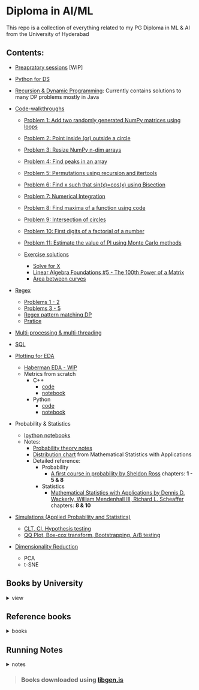 <p align="center"> 
  <h1>Diploma in AI/ML</h1>
</p>

This repo is a collection of everything related to my PG Diploma in ML & AI from the University of Hyderabad

## Contents:

- [Preapratory sessions](https://github.com/Abhiswain97/PGD_UOH/tree/preparatory-sessions) [WIP]

- [Python for DS](https://github.com/Abhiswain97/PGD_UOH/tree/python-for-DS/DP%20sir%20notes)

- [Recursion & Dynamic Programming](https://github.com/Abhiswain97/PGD_UOH/tree/Recursion-and-DP):
  Currently contains solutions to many DP problems mostly in Java

- [Code-walkthroughs](https://github.com/Abhiswain97/PGD_UOH/tree/code-walkthroughs)

  - [Problem 1: Add two randomly generated NumPy matrices using loops](https://github.com/Abhiswain97/PGD_UOH/blob/code-walkthroughs/py%20scripts/random_numpy.py)
  - [Problem 2: Point inside (or) outside a circle](https://github.com/Abhiswain97/PGD_UOH/blob/code-walkthroughs/py%20scripts/point_inside_circle.py)
  - [Problem 3: Resize NumPy n-dim arrays](https://github.com/Abhiswain97/PGD_UOH/blob/code-walkthroughs/py%20scripts/resize_np_array.py)
  - [Problem 4: Find peaks in an array](https://github.com/Abhiswain97/PGD_UOH/blob/code-walkthroughs/py%20scripts/peak_find.py)
  - [Problem 5: Permutations using recursion and itertools](https://github.com/Abhiswain97/PGD_UOH/blob/code-walkthroughs/Ipython%20notebook/permutations_and_combinations.ipynb) 
  - [Problem 6: Find x such that sin(x)=cos(x) using Bisection](https://github.com/Abhiswain97/PGD_UOH/blob/code-walkthroughs/Ipython%20notebook/root_finding.ipynb)
  - [Problem 7: Numerical Integration](https://github.com/Abhiswain97/PGD_UOH/blob/code-walkthroughs/Ipython%20notebook/numerical_integration.ipynb)
  - [Problem 8: Find maxima of a function using code](https://github.com/Abhiswain97/PGD_UOH/blob/code-walkthroughs/Ipython%20notebook/find_maxima.ipynb)
  - [Problem 9: Intersection of circles](https://github.com/Abhiswain97/PGD_UOH/blob/code-walkthroughs/Ipython%20notebook/intersect_circle.ipynb)
  - [Problem 10: First digits of a factorial of a number](https://github.com/Abhiswain97/PGD_UOH/blob/code-walkthroughs/Ipython%20notebook/factorial_of_big_number.ipynb)
  - [Problem 11: Estimate the value of PI using Monte Carlo methods](https://github.com/Abhiswain97/PGD_UOH/blob/code-walkthroughs/Ipython%20notebook/estimate_pi.ipynb)

  - [Exercise solutions](https://github.com/Abhiswain97/PGD_UOH/tree/code-walkthroughs/exercise%20questions)
    - [Solve for X](https://github.com/Abhiswain97/PGD_UOH/blob/code-walkthroughs/Ipython%20notebook/root_finding.ipynb)
    - [Linear Algebra Foundations #5 - The 100th Power of a Matrix](https://github.com/Abhiswain97/PGD_UOH/blob/code-walkthroughs/Ipython%20notebook/ling_alg.ipynb)
    - [Area between curves](https://github.com/Abhiswain97/PGD_UOH/blob/code-walkthroughs/Ipython%20notebook/area_between_cureves.ipynb)
    
- [Regex](https://github.com/Abhiswain97/PGD_UOH/tree/regex)
  - [Problems 1 - 2](https://github.com/Abhiswain97/PGD_UOH/blob/regex/LIVE_4_Strings_Regex.ipynb) 
  - [Problems 3 - 5](https://github.com/Abhiswain97/PGD_UOH/blob/regex/LIVE_5_Strings_Regexes_II.ipynb)
  - [Regex pattern matching DP](https://github.com/Abhiswain97/PGD_UOH/blob/regex/LIVE_6_DP_inbuilt_DS.ipynb)
  - [Pratice](https://github.com/Abhiswain97/PGD_UOH/blob/regex/regex_tutorial.ipynb)

- [Multi-processing & multi-threading](https://github.com/Abhiswain97/PGD_UOH/tree/multiprocessing-and-multithreading)

- [SQL](https://github.com/Abhiswain97/PGD_UOH/tree/SQL)

- [Plotting for EDA](https://github.com/Abhiswain97/PGD_UOH/tree/Plotting-for-EDA) 

  - [Haberman EDA - WIP](https://github.com/Abhiswain97/PGD_UOH/blob/Plotting-for-EDA/haberman_EDA.ipynb) 
  - Metrics from scratch 
    - C++
      - [code](https://github.com/Abhiswain97/PGD_UOH/blob/Plotting-for-EDA/metrics.cpp)
      - [notebook](https://github.com/Abhiswain97/PGD_UOH/blob/Plotting-for-EDA/C%2B%2B%20Metrics.ipynb)
    - Python
      - [code](https://github.com/Abhiswain97/PGD_UOH/blob/Plotting-for-EDA/metric.py) 
      - [notebook](https://github.com/Abhiswain97/PGD_UOH/blob/Plotting-for-EDA/Python_metrics.ipynb) 

- Probability & Statistics
  - [Ipython notebooks](https://github.com/Abhiswain97/PGD_UOH/tree/Probability-and-stats/Ipython-notebooks) 
  - Notes:
    - [Probability theory notes](https://github.com/Abhiswain97/PGD_UOH/blob/Probability-and-stats/probability%20theory%20notes.pdf)
    - [Distribution chart](https://github.com/Abhiswain97/PGD_UOH/blob/Probability-and-stats/Distribution_chart.pdf) from Mathematical Statistics with Applications
    - Detailed reference:
      - Probability  
        - [A first course in probability by  Sheldon Ross](https://github.com/Abhiswain97/PGD_UOH/blob/Probability-and-stats/Ross_8th_ed_English.pdf) chapters: **1 - 5 & 8**
      - Statistics 
        - [Mathematical Statistics with Applications by Dennis D. Wackerly, William Mendenhall III, Richard L. Scheaffer](https://github.com/Abhiswain97/PGD_UOH/blob/Probability-and-stats/Dennis%20D.%20Wackerly%2C%20William%20Mendenhall%2C%20Richard%20L.%20Scheaffer%20-%20Mathematical%20Statistics%20with%20Applications-Cengage%20Learning%20(2008).pdf) chapters: **8 & 10**

- [Simulations (Applied Probability and Statistics)](https://github.com/Abhiswain97/PGD_UOH/tree/Simulation-Applied-Prob-Stats)
  - [CLT, CI, Hypothesis testing](https://github.com/Abhiswain97/PGD_UOH/blob/Simulation-Applied-Prob-Stats/Central_Limit_theorem_Copy1.ipynb) 
  - [QQ Plot, Box-cox transform, Bootstrapping, A/B testing](https://github.com/Abhiswain97/PGD_UOH/blob/Simulation-Applied-Prob-Stats/LIVE_Probability_Stats.ipynb)

- [Dimensionality Reduction](https://github.com/Abhiswain97/PGD_UOH/tree/Dimesionality-reduction)
  - PCA
  - t-SNE 

## Books by University
<details>
  <summary>view</summary>

- [Python fundamentals - book 1](https://drive.google.com/file/d/1ZFY2NT8szGDrjc4p6D22vRhQiIe_d62t/view)

</details>

## Reference books
<details>
  <summary>books</summary>

- [A first course in probability by  Sheldon Ross](https://github.com/Abhiswain97/PGD_UOH/blob/Probability-and-stats/Ross_8th_ed_English.pdf)
- [Mathematical Statistics with Applications by Dennis D. Wackerly, William Mendenhall III, Richard L. Scheaffer](https://github.com/Abhiswain97/PGD_UOH/blob/Probability-and-stats/Dennis%20D.%20Wackerly%2C%20William%20Mendenhall%2C%20Richard%20L.%20Scheaffer%20-%20Mathematical%20Statistics%20with%20Applications-Cengage%20Learning%20(2008).pdf)

</details>

## Running Notes

<details>
  <summary>notes</summary>

- [Essentials of AI](https://drive.google.com/drive/folders/1H4VDyDCqVxsPlANkpHoL3LqyB7SLYkED)
- [Plotting for EDA](https://docs.google.com/document/d/1VyVS_NKuVZ4T9628tvWEQzNHjp2HOu0VbaEjO8TcT6k/edit)

</details>

> ### Books downloaded using [libgen.is](https://libgen.is/) 


